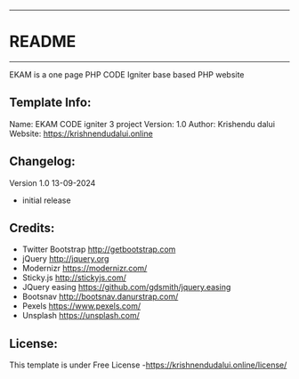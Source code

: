 -----------------------
# README
-----------------------
EKAM  is a one page PHP CODE Igniter base  based PHP website 


Template Info:
-----------------------
Name: 		EKAM CODE igniter 3 project 
Version: 	1.0
Author: 	Krishendu dalui
Website: 	https://krishnendudalui.online


Changelog:
-----------------------
Version 1.0 13-09-2024
- initial release 


Credits:
-----------------------
- Twitter Bootstrap http://getbootstrap.com
- jQuery http://jquery.org
- Modernizr https://modernizr.com/
- Sticky.js http://stickyjs.com/
- JQuery easing https://github.com/gdsmith/jquery.easing
- Bootsnav http://bootsnav.danurstrap.com/
- Pexels https://www.pexels.com/
- Unsplash https://unsplash.com/

License:
-----------------------
This template is under Free License -https://krishnendudalui.online/license/